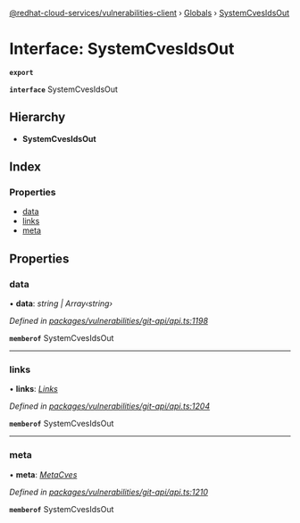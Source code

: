 [@redhat-cloud-services/vulnerabilities-client](../README.md) › [Globals](../globals.md) › [SystemCvesIdsOut](systemcvesidsout.md)

# Interface: SystemCvesIdsOut

**`export`** 

**`interface`** SystemCvesIdsOut

## Hierarchy

* **SystemCvesIdsOut**

## Index

### Properties

* [data](systemcvesidsout.md#data)
* [links](systemcvesidsout.md#links)
* [meta](systemcvesidsout.md#meta)

## Properties

###  data

• **data**: *string | Array‹string›*

*Defined in [packages/vulnerabilities/git-api/api.ts:1198](https://github.com/RedHatInsights/javascript-clients/blob/master/packages/vulnerabilities/git-api/api.ts#L1198)*

**`memberof`** SystemCvesIdsOut

___

###  links

• **links**: *[Links](links.md)*

*Defined in [packages/vulnerabilities/git-api/api.ts:1204](https://github.com/RedHatInsights/javascript-clients/blob/master/packages/vulnerabilities/git-api/api.ts#L1204)*

**`memberof`** SystemCvesIdsOut

___

###  meta

• **meta**: *[MetaCves](metacves.md)*

*Defined in [packages/vulnerabilities/git-api/api.ts:1210](https://github.com/RedHatInsights/javascript-clients/blob/master/packages/vulnerabilities/git-api/api.ts#L1210)*

**`memberof`** SystemCvesIdsOut

